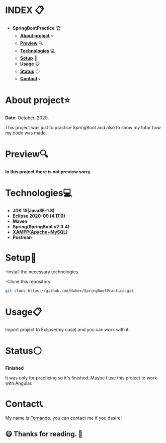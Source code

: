# INDEX 📋

- **SpringBootPractice** 🏆
  - [**About project**](#about-project) ⭐
  - [**Preview**](#preview) 🔍
  - [**Technologies**](#technologies) 💻
  - [**Setup**](#setup) 🔧
  - [**Usage**](#usage) 📋
  - [**Status**](#status) ⚪
  - [**Contact**](#contact) 📞

# About project⭐

**Date**: October, 2020.   

This project was just to practice SpringBoot and also to show my tutor how my code was made.

# Preview🔍

**In this project there is not preview sorry.**

# Technologies💻

- **JDK 15(JavaSE-1.8)**
- **Eclipse 2020-09 (4.17.0)**
- **Maven**
- **Spring(SpringBoot v2.3.4)**
- [**XAMPP(Apache+MySQL)**](https://www.apachefriends.org/index.html)
- **Postman**


# Setup🔧

-Install the necessary technologies.

-Clone this repository.

```bash
git clone https://github.com/Hukex/SpringBootPractice.git
```

# Usage📋

Import project to Eclipse(my case) and you can work with it.

# Status⚪

**Finished**

It was only for practicing so it's finished.
Maybe I use this project to work with Angular.

# Contact📞

My name is [Fernando](https://www.linkedin.com/in/fevm/), you can contact me if you desire!

## 😃 Thanks for reading. 👋
